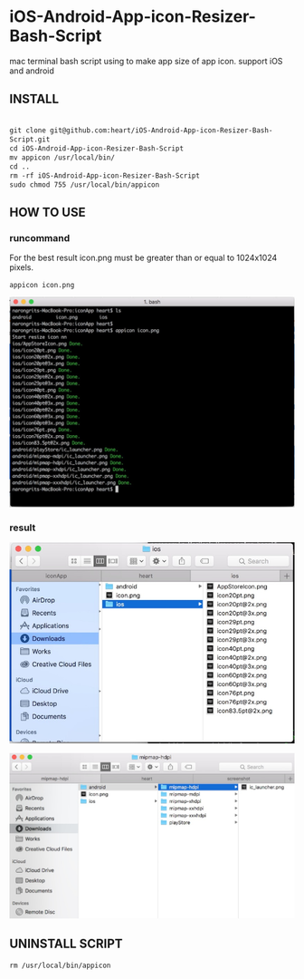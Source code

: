 # iOS-Android-App-icon-Resizer-Bash-Script
mac terminal bash script using to make app size of app icon. support iOS and android
##  INSTALL
```

git clone git@github.com:heart/iOS-Android-App-icon-Resizer-Bash-Script.git
cd iOS-Android-App-icon-Resizer-Bash-Script
mv appicon /usr/local/bin/
cd ..
rm -rf iOS-Android-App-icon-Resizer-Bash-Script
sudo chmod 755 /usr/local/bin/appicon

```

##  HOW TO USE
###	runcommand
For the best result icon.png must be greater than or equal to 1024x1024 pixels.
```
appicon icon.png
```
![app icon resizer screen shot](https://github.com/heart/iOS-Android-App-icon-Resizer-Bash-Script/blob/master/screenshot/howtouse.jpg?raw=true)

###	result
![app icon resizer screen shot (iOS)](https://github.com/heart/iOS-Android-App-icon-Resizer-Bash-Script/blob/master/screenshot/result.jpg?raw=true)

![app icon resizer screen shot (Android)](https://github.com/heart/iOS-Android-App-icon-Resizer-Bash-Script/blob/master/screenshot/androidresult.jpg?raw=true)


## UNINSTALL SCRIPT
```
rm /usr/local/bin/appicon
```